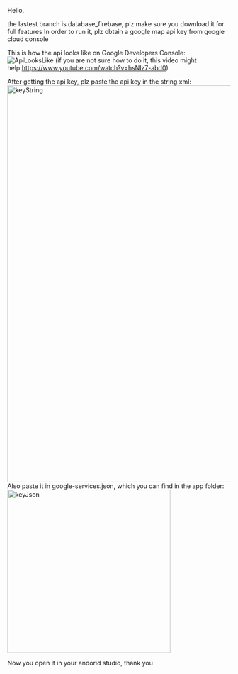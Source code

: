 Hello,

the lastest branch is database_firebase, plz make sure you download it for full features
In order to run it, plz obtain a google map api key from google cloud console

This is how the api looks like on Google Developers Console:
![ApiLooksLike](https://github.com/user-attachments/assets/cf718bce-b91e-49fe-8951-cd6d53dc625a)
(if you are not sure how to do it, this video might help:https://www.youtube.com/watch?v=hsNlz7-abd0)

After getting the api key, plz paste the api key in the string.xml:
<img width="895" alt="keyString" src="https://github.com/user-attachments/assets/8214274f-8269-43c0-83ed-2a16545e99e9" />
Also paste it in google-services.json, which you can find in the app folder:
<img width="368" alt="keyJson" src="https://github.com/user-attachments/assets/5844bb90-a34e-47dc-b617-dae282b30151" />

Now you open it in your andorid studio, thank you


